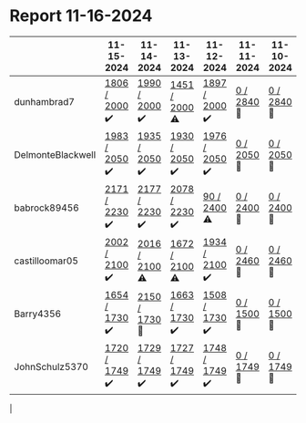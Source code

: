 # Report 11-16-2024
| | 11-15-2024 | 11-14-2024 | 11-13-2024 | 11-12-2024 | 11-11-2024 | 11-10-2024 | 11-09-2024 |
| --- | --- | --- | --- | --- | --- | --- | --- |
| dunhambrad7 | [1806 / 2000](https://www.myfitnesspal.com/food/diary/dunhambrad7?date=2024-11-15) :heavy_check_mark: | [1990 / 2000](https://www.myfitnesspal.com/food/diary/dunhambrad7?date=2024-11-14) :heavy_check_mark: | [1451 / 2000](https://www.myfitnesspal.com/food/diary/dunhambrad7?date=2024-11-13) :warning: | [1897 / 2000](https://www.myfitnesspal.com/food/diary/dunhambrad7?date=2024-11-12) :heavy_check_mark: | [0 / 2840](https://www.myfitnesspal.com/food/diary/dunhambrad7?date=2024-11-11) :no_entry_sign: | [0 / 2840](https://www.myfitnesspal.com/food/diary/dunhambrad7?date=2024-11-10) :no_entry_sign: | [0 / 2840](https://www.myfitnesspal.com/food/diary/dunhambrad7?date=2024-11-09) :no_entry_sign: |
| DelmonteBlackwell | [1983 / 2050](https://www.myfitnesspal.com/food/diary/DelmonteBlackwell?date=2024-11-15) :heavy_check_mark: | [1935 / 2050](https://www.myfitnesspal.com/food/diary/DelmonteBlackwell?date=2024-11-14) :heavy_check_mark: | [1930 / 2050](https://www.myfitnesspal.com/food/diary/DelmonteBlackwell?date=2024-11-13) :heavy_check_mark: | [1976 / 2050](https://www.myfitnesspal.com/food/diary/DelmonteBlackwell?date=2024-11-12) :heavy_check_mark: | [0 / 2050](https://www.myfitnesspal.com/food/diary/DelmonteBlackwell?date=2024-11-11) :no_entry_sign: | [0 / 2050](https://www.myfitnesspal.com/food/diary/DelmonteBlackwell?date=2024-11-10) :no_entry_sign: | [0 / 2050](https://www.myfitnesspal.com/food/diary/DelmonteBlackwell?date=2024-11-09) :no_entry_sign: |
| babrock89456 | [2171 / 2230](https://www.myfitnesspal.com/food/diary/babrock89456?date=2024-11-15) :heavy_check_mark: | [2177 / 2230](https://www.myfitnesspal.com/food/diary/babrock89456?date=2024-11-14) :heavy_check_mark: | [2078 / 2230](https://www.myfitnesspal.com/food/diary/babrock89456?date=2024-11-13) :heavy_check_mark: | [90 / 2400](https://www.myfitnesspal.com/food/diary/babrock89456?date=2024-11-12) :warning: | [0 / 2400](https://www.myfitnesspal.com/food/diary/babrock89456?date=2024-11-11) :no_entry_sign: | [0 / 2400](https://www.myfitnesspal.com/food/diary/babrock89456?date=2024-11-10) :no_entry_sign: | [0 / 2400](https://www.myfitnesspal.com/food/diary/babrock89456?date=2024-11-09) :no_entry_sign: |
| castilloomar05 | [2002 / 2100](https://www.myfitnesspal.com/food/diary/castilloomar05?date=2024-11-15) :heavy_check_mark: | [2016 / 2100](https://www.myfitnesspal.com/food/diary/castilloomar05?date=2024-11-14) :warning: | [1672 / 2100](https://www.myfitnesspal.com/food/diary/castilloomar05?date=2024-11-13) :warning: | [1934 / 2100](https://www.myfitnesspal.com/food/diary/castilloomar05?date=2024-11-12) :heavy_check_mark: | [0 / 2460](https://www.myfitnesspal.com/food/diary/castilloomar05?date=2024-11-11) :no_entry_sign: | [0 / 2460](https://www.myfitnesspal.com/food/diary/castilloomar05?date=2024-11-10) :no_entry_sign: | [0 / 2460](https://www.myfitnesspal.com/food/diary/castilloomar05?date=2024-11-09) :no_entry_sign: |
| Barry4356 | [1654 / 1730](https://www.myfitnesspal.com/food/diary/Barry4356?date=2024-11-15) :heavy_check_mark: | [2150 / 1730](https://www.myfitnesspal.com/food/diary/Barry4356?date=2024-11-14) :no_entry_sign: | [1663 / 1730](https://www.myfitnesspal.com/food/diary/Barry4356?date=2024-11-13) :heavy_check_mark: | [1508 / 1730](https://www.myfitnesspal.com/food/diary/Barry4356?date=2024-11-12) :heavy_check_mark: | [0 / 1500](https://www.myfitnesspal.com/food/diary/Barry4356?date=2024-11-11) :no_entry_sign: | [0 / 1500](https://www.myfitnesspal.com/food/diary/Barry4356?date=2024-11-10) :no_entry_sign: | [0 / 1500](https://www.myfitnesspal.com/food/diary/Barry4356?date=2024-11-09) :no_entry_sign: |
| JohnSchulz5370 | [1720 / 1749](https://www.myfitnesspal.com/food/diary/JohnSchulz5370?date=2024-11-15) :heavy_check_mark: | [1729 / 1749](https://www.myfitnesspal.com/food/diary/JohnSchulz5370?date=2024-11-14) :heavy_check_mark: | [1727 / 1749](https://www.myfitnesspal.com/food/diary/JohnSchulz5370?date=2024-11-13) :heavy_check_mark: | [1748 / 1749](https://www.myfitnesspal.com/food/diary/JohnSchulz5370?date=2024-11-12) :heavy_check_mark: | [0 / 1749](https://www.myfitnesspal.com/food/diary/JohnSchulz5370?date=2024-11-11) :no_entry_sign: | [0 / 1749](https://www.myfitnesspal.com/food/diary/JohnSchulz5370?date=2024-11-10) :no_entry_sign: | [0 / 1749](https://www.myfitnesspal.com/food/diary/JohnSchulz5370?date=2024-11-09) :no_entry_sign: |
|